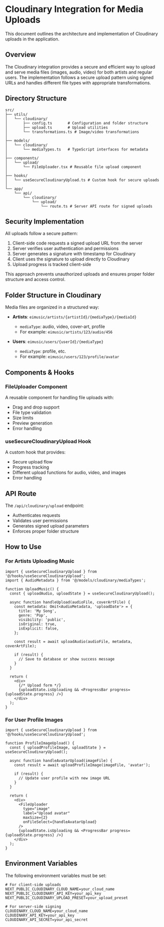 # Cloudinary Integration for Media Uploads

This document outlines the architecture and implementation of Cloudinary uploads in the application.

## Overview

The Cloudinary integration provides a secure and efficient way to upload and serve media files (images, audio, video) for both artists and regular users. The implementation follows a secure upload pattern using signed URLs and handles different file types with appropriate transformations.

## Directory Structure

```
src/
├── utils/
│   └── cloudinary/
│       ├── config.ts       # Configuration and folder structure
│       ├── upload.ts       # Upload utilities
│       └── transformations.ts # Image/video transformations
│
├── models/
│   └── cloudinary/
│       └── mediaTypes.ts   # TypeScript interfaces for metadata
│
├── components/
│   └── upload/
│       └── FileUploader.tsx # Reusable file upload component
│
├── hooks/
│   └── useSecureCloudinaryUpload.ts # Custom hook for secure uploads
│
└── app/
    └── api/
        └── cloudinary/
            └── upload/
                └── route.ts # Server API route for signed uploads
```

## Security Implementation

All uploads follow a secure pattern:

1. Client-side code requests a signed upload URL from the server
2. Server verifies user authentication and permissions
3. Server generates a signature with timestamp for Cloudinary
4. Client uses the signature to upload directly to Cloudinary
5. Upload progress is tracked client-side

This approach prevents unauthorized uploads and ensures proper folder structure and access control.

## Folder Structure in Cloudinary

Media files are organized in a structured way:

- **Artists**: `eimusic/artists/{artistId}/{mediaType}/{mediaId}`
  - `mediaType`: audio, video, cover-art, profile
  - For example: `eimusic/artists/123/audio/456`

- **Users**: `eimusic/users/{userId}/{mediaType}`
  - `mediaType`: profile, etc.
  - For example: `eimusic/users/123/profile/avatar`

## Components & Hooks

### FileUploader Component

A reusable component for handling file uploads with:
- Drag and drop support
- File type validation
- Size limits
- Preview generation
- Error handling

### useSecureCloudinaryUpload Hook

A custom hook that provides:
- Secure upload flow
- Progress tracking
- Different upload functions for audio, video, and images
- Error handling

## API Route

The `/api/cloudinary/upload` endpoint:
- Authenticates requests
- Validates user permissions
- Generates signed upload parameters
- Enforces proper folder structure

## How to Use

### For Artists Uploading Music

```tsx
import { useSecureCloudinaryUpload } from '@/hooks/useSecureCloudinaryUpload';
import { AudioMetadata } from '@/models/cloudinary/mediaTypes';

function UploadMusic() {
  const { uploadAudio, uploadState } = useSecureCloudinaryUpload();
  
  async function handleUpload(audioFile, coverArtFile) {
    const metadata: Omit<AudioMetadata, 'uploadDate'> = {
      title: 'My Song',
      genre: 'Pop',
      visibility: 'public',
      isOriginal: true,
      isExplicit: false,
    };
    
    const result = await uploadAudio(audioFile, metadata, coverArtFile);
    
    if (result) {
      // Save to database or show success message
    }
  }
  
  return (
    <div>
      {/* Upload form */}
      {uploadState.isUploading && <ProgressBar progress={uploadState.progress} />}
    </div>
  );
}
```

### For User Profile Images

```tsx
import { useSecureCloudinaryUpload } from '@/hooks/useSecureCloudinaryUpload';

function ProfileImageUpload() {
  const { uploadProfileImage, uploadState } = useSecureCloudinaryUpload();
  
  async function handleAvatarUpload(imageFile) {
    const result = await uploadProfileImage(imageFile, 'avatar');
    
    if (result) {
      // Update user profile with new image URL
    }
  }
  
  return (
    <div>
      <FileUploader
        type="image"
        label="Upload avatar"
        maxSize={2}
        onFileSelect={handleAvatarUpload}
      />
      {uploadState.isUploading && <ProgressBar progress={uploadState.progress} />}
    </div>
  );
}
```

## Environment Variables

The following environment variables must be set:

```
# For client-side uploads
NEXT_PUBLIC_CLOUDINARY_CLOUD_NAME=your_cloud_name
NEXT_PUBLIC_CLOUDINARY_API_KEY=your_api_key
NEXT_PUBLIC_CLOUDINARY_UPLOAD_PRESET=your_upload_preset

# For server-side signing
CLOUDINARY_CLOUD_NAME=your_cloud_name
CLOUDINARY_API_KEY=your_api_key
CLOUDINARY_API_SECRET=your_api_secret
``` 